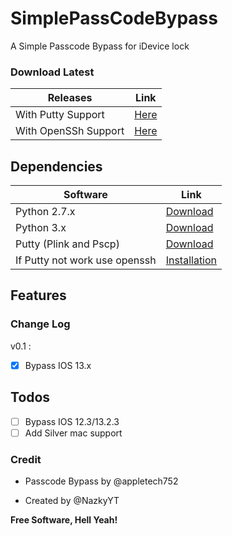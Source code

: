 # SimplePassCodeBypass
A Simple Passcode Bypass for iDevice lock 

### Download Latest 

Releases | Link
---------|-----
With Putty Support | [Here](https://github.com/Nazky/SimplePassCodeBypass/releases/latest/download/SimplePassCodeBypass-PV.zip)
With OpenSSh Support | [Here](https://github.com/Nazky/SimplePassCodeBypass/releases/latest/download/SimplePassCodeBypass.zip)

## Dependencies

Software | Link
---------|-----
Python 2.7.x | [Download](https://www.python.org/downloads/release/python-2717/)
Python 3.x | [Download](https://www.python.org/downloads/release/python-382/)
Putty (Plink and Pscp) | [Download](https://www.chiark.greenend.org.uk/~sgtatham/putty/latest.html)
If Putty not work use openssh | [Installation](https://docs.microsoft.com/fr-fr/windows-server/administration/openssh/openssh_install_firstuse)

## Features

### Change Log 

v0.1 :

- [x] Bypass IOS 13.x

## Todos 

- [ ] Bypass IOS 12.3/13.2.3
- [ ] Add Silver mac support

### Credit

- Passcode Bypass by @appletech752

- Created by @NazkyYT


**Free Software, Hell Yeah!**


